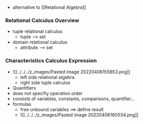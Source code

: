 + alternative to [[Relational Algebra]]

### Relational Calculus Overview
+ tuple relational calculus
	+ tuple --> set
+ domain relational calculus
	+ attribute --> set

### Characteristics Calculus Expression
+  ![[../../../z_images/Pasted image 20220406155853.png]]
	+ left side relational algebra
	+ right side tuple calculus
+ Quantifiers
+ does not specifiy operation order
+ consists of variables, constants, comparisons, quantifier...
+ formulas
	+ free unbound variables ==> define result
	+ ![[../../../z_images/Pasted image 20220406160034.png]]


